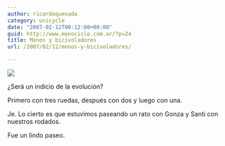 ```yaml
---
author: ricardoquesada
category: unicycle
date: "2007-02-12T00:12:00+00:00"
guid: http://www.monociclo.com.ar/?p=24
title: Monos y bicivoladores
url: /2007/02/12/monos-y-bicivoladores/

---
```


[![](/wp-content/uploads/2007/02/a0366-00016.jpg?w=300)](/wp-content/uploads/2007/02/a0366-00016.jpg)

¿Será un indicio de la evolución?

Primero con tres ruedas, después con dos y luego con una.

Je. Lo cierto es que estuvimos paseando un rato con Gonza y Santi con nuestros
rodados.

Fue un lindo paseo.
